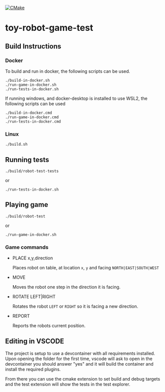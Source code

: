[![CMake](https://github.com/mwinters-stuff/toy-robot-game-test/actions/workflows/cmake.yml/badge.svg)](https://github.com/mwinters-stuff/toy-robot-game-test/actions/workflows/cmake.yml)

# toy-robot-game-test

## Build Instructions


### Docker

To build and run in docker, the following scripts can be used.
```
./build-in-docker.sh
./run-game-in-docker.sh
./run-tests-in-docker.sh
```
If running windows, and docker-desktop is installed to use WSL2, the following scripts can be used
```
./build-in-docker.cmd
./run-game-in-docker.cmd
./run-tests-in-docker.cmd
```

### Linux

```
./build.sh
```

## Running tests
``` 
./build/robot-test-tests
```
or
```
./run-tests-in-docker.sh
```

## Playing game
```
./build/robot-test
```
or 
```
./run-game-in-docker.sh
```

### Game commands
* PLACE x,y,direction

  Places robot on table, at location `x`, `y` and facing `NORTH|EAST|SOUTH|WEST`

* MOVE

  Moves the robot one step in the direction it is facing.

* ROTATE LEFT|RIGHT

  Rotates the robot `LEFT` or `RIGHT` so it is facing a new direction.

* REPORT

  Reports the robots current position.


## Editing in VSCODE

The project is setup to use a devcontainer with all requirements installed. Upon
opening the folder for the first time, vscode will ask to open in the devcontainer
you should answer "yes" and it will build the container and install the required
plugins.

From there you can use the cmake extension to set build and debug targets
and the test extension will show the tests in the test explorer.




